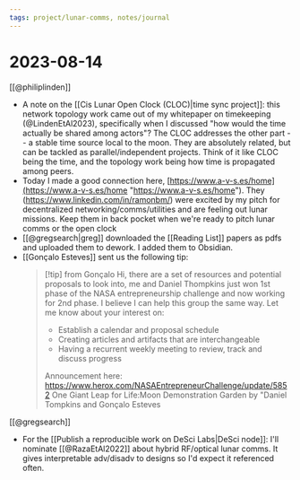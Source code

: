 ```yaml
---
tags: project/lunar-comms, notes/journal
---
```

# 2023-08-14
[[@philiplinden]] 
- A note on the [[Cis Lunar Open Clock (CLOC)|time sync project]]: this network topology work came out of my whitepaper on timekeeping (@LindenEtAl2023), specifically when I discussed "how would the time actually be shared among actors"? The CLOC addresses the other part -- a stable time source local to the moon. They are absolutely related, but can be tackled as parallel/independent projects. Think of it like CLOC being the time, and the topology work being how time is propagated among peers.
- Today I made a good connection here, [https://www.a-v-s.es/home](https://www.a-v-s.es/home "https://www.a-v-s.es/home"). They (https://www.linkedin.com/in/ramonbm/) were excited by my pitch for decentralized networking/comms/utilities and are feeling out lunar missions. Keep them in back pocket when we're ready to pitch lunar comms or the open clock
- [[@gregsearch|greg]] downloaded the [[Reading List]] papers as pdfs and uploaded them to dework. I added them to Obsidian.
- [[Gonçalo Esteves]] sent us the following tip:
  > [!tip] from Gonçalo
  > Hi, there are a set of resources and potential proposals to look into, me and Daniel Thompkins just won 1st phase of the NASA entrepreneurship challenge and now working for 2nd phase.
  > I believe I can help this group the same way. Let me know about your interest on:
  > - Establish a calendar and proposal schedule 
  > - Creating articles and artifacts that are interchangeable 
  > - Having a recurrent weekly meeting to review, track and discuss progress 
  >
  > Announcement here: https://www.herox.com/NASAEntrepreneurChallenge/update/5852
  > One Giant Leap for Life:Moon Demonstration Garden by "Daniel Tompkins and Gonçalo Esteves

[[@gregsearch]]
- For the [[Publish a reproducible work on DeSci Labs|DeSci node]]: I'll nominate [[@RazaEtAl2022]] about hybrid RF/optical lunar comms. It gives interpretable adv/disadv to designs so I'd expect it referenced often.